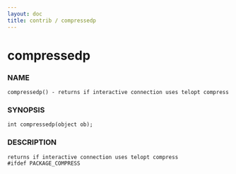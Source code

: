 ```yaml
---
layout: doc
title: contrib / compressedp
---
```

# compressedp

### NAME

    compressedp() - returns if interactive connection uses telopt compress

### SYNOPSIS

    int compressedp(object ob);

### DESCRIPTION

    returns if interactive connection uses telopt compress
    #ifdef PACKAGE_COMPRESS
